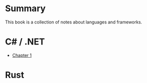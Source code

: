 # Summary
This book is a collection of notes about languages and frameworks.

# C# / .NET
- [Chapter 1](./chapter_1.md)

# Rust

